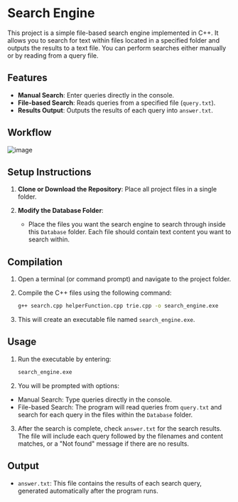 # Search Engine

This project is a simple file-based search engine implemented in C++. It allows you to search for text within files located in a specified folder and outputs the results to a text file. You can perform searches either manually or by reading from a query file.

## Features

- **Manual Search**: Enter queries directly in the console.
- **File-based Search**: Reads queries from a specified file (`query.txt`).
- **Results Output**: Outputs the results of each query into `answer.txt`.

## Workflow

![image](https://github.com/user-attachments/assets/a232e4f1-567b-497a-99d5-17bccfa5c415)


## Setup Instructions

1. **Clone or Download the Repository**: Place all project files in a single folder.
   
2. **Modify the Database Folder**: 
   - Place the files you want the search engine to search through inside this `Database` folder. Each file should contain text content you want to search within.

## Compilation 

1. Open a terminal (or command prompt) and navigate to the project folder.
2. Compile the C++ files using the following command:

   ```bash
   g++ search.cpp helperFunction.cpp trie.cpp -o search_engine.exe
   ```
3. This will create an executable file named `search_engine.exe`.

## Usage

1. Run the executable by entering:
   ```bash
   search_engine.exe
   ```
2. You will be prompted with options:

- Manual Search: Type queries directly in the console.
- File-based Search: The program will read queries from `query.txt` and search for each query in the files within the `Database` folder.

3. After the search is complete, check `answer.txt` for the search results. The file will include each query followed by the filenames and content matches, or a "Not found" message if there are no results.

## Output
- `answer.txt`: This file contains the results of each search query, generated automatically after the program runs.
